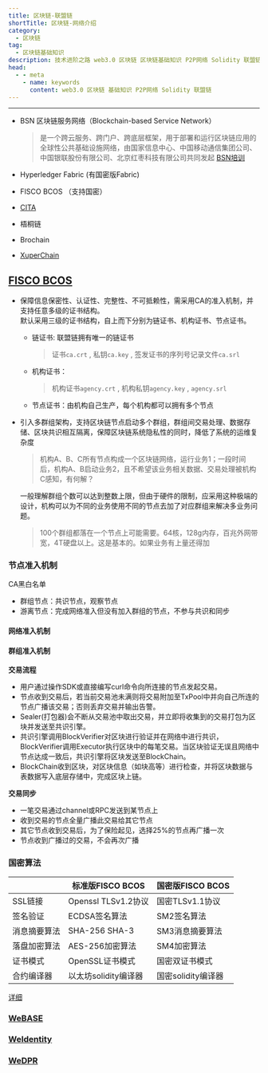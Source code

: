 ```yaml
---
title: 区块链-联盟链
shortTitle: 区块链-网络介绍 
category:
  - 区块链
tag:
  - 区块链基础知识
description: 技术进阶之路 web3.0 区块链 区块链基础知识 P2P网络 Solidity 联盟链
head:
  - - meta
    - name: keywords
      content: web3.0 区块链 基础知识 P2P网络 Solidity 联盟链
---
```

-----------
* BSN 区块链服务网络（Blockchain-based Service Network）
  > 是一个跨云服务、跨门户、跨底层框架，用于部署和运行区块链应用的全球性公共基础设施网络，由国家信息中心、中国移动通信集团公司、中国银联股份有限公司、北京红枣科技有限公司共同发起
  [BSN培训](http://kb.bsnbase.com/webdoc/view/Pub4028813e711a7c39017185cacb7b5640.html)

* Hyperledger Fabric (有国密版Fabric)
* FISCO BCOS （支持国密）
* [CITA](https://github.com/citahub/cita)
* 梧桐链
* Brochain
* [XuperChain](https://github.com/xuperchain/xuperchain)

## [FISCO BCOS](https://github.com/FISCO-BCOS/FISCO-BCOS)

* 保障信息保密性、认证性、完整性、不可抵赖性，需采用CA的准入机制，并支持任意多级的证书结构。  
  默认采用三级的证书结构，自上而下分别为链证书、机构证书、节点证书。  
  * 链证书: 联盟链拥有唯一的链证书
    > 证书`ca.crt` , 私钥`ca.key` , 签发证书的序列号记录文件`ca.srl`

  * 机构证书：
    > 机构证书`agency.crt` , 机构私钥`agency.key` , `agency.srl`

  * 节点证书：由机构自己生产，每个机构都可以拥有多个节点


* 引入多群组架构，支持区块链节点启动多个群组，群组间交易处理、数据存储、区块共识相互隔离，保障区块链系统隐私性的同时，降低了系统的运维复杂度
  > 机构A、B、C所有节点构成一个区块链网络，运行业务1；一段时间后，机构A、B启动业务2，且不希望该业务相关数据、交易处理被机构C感知，有何解？

  一般理解群组个数可以达到整数上限，但由于硬件的限制，应采用这种极端的设计，机构可以为不同的业务使用不同的节点去加了对应群组来解决多业务问题。
  > 100个群组都落在一个节点上可能需要。64核，128g内存，百兆外网带宽，4T硬盘以上。这是基本的。如果业务有上量还得加

### 节点准入机制
CA黑白名单

* 群组节点：共识节点，观察节点
* 游离节点：完成网络准入但没有加入群组的节点，不参与共识和同步

#### 网络准入机制
#### 群组准入机制

**交易流程**
* 用户通过操作SDK或直接编写curl命令向所连接的节点发起交易。
* 节点收到交易后，若当前交易池未满则将交易附加至TxPool中并向自己所连的节点广播该交易；否则丢弃交易并输出告警。
* Sealer(打包器)会不断从交易池中取出交易，并立即将收集到的交易打包为区块并发送至共识引擎。
* 共识引擎调用BlockVerifier对区块进行验证并在网络中进行共识，BlockVerifier调用Executor执行区块中的每笔交易。当区块验证无误且网络中节点达成一致后，共识引擎将区块发送至BlockChain。
* BlockChain收到区块，对区块信息（如块高等）进行检查，并将区块数据与表数据写入底层存储中，完成区块上链。

**交易同步**
* 一笔交易通过channel或RPC发送到某节点上
* 收到交易的节点全量广播此交易给其它节点
* 其它节点收到交易后，为了保险起见，选择25%的节点再广播一次
* 节点收到广播过的交易，不会再次广播

### 国密算法
| |标准版FISCO BCOS|	国密版FISCO BCOS|
|----|-----|----|
|SSL链接|	Openssl TLSv1.2协议|	国密TLSv1.1协议|
|签名验证|	ECDSA签名算法|	SM2签名算法|
|消息摘要算法	|SHA-256 SHA-3|	SM3消息摘要算法|
|落盘加密算法|	AES-256加密算法|	SM4加密算法|
|证书模式|	OpenSSL证书模式|	国密双证书模式|
|合约编译器|	以太坊solidity编译器|	国密solidity编译器|

[详细](https://fisco-bcos-documentation.readthedocs.io/zh_CN/latest/docs/design/features/guomi.html)

### [WeBASE](https://github.com/WeBankFinTech/WeBASE)
### [WeIdentity](https://github.com/WeBankFinTech/WeIdentity)   
### [WeDPR](https://github.com/WeBankBlockchain/WeDPR-Lab-Core)
